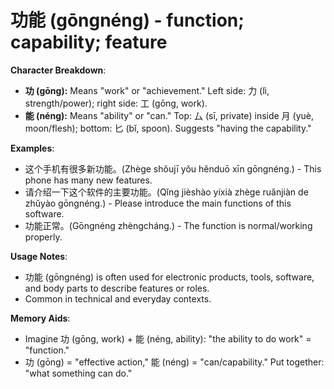 # **功能 (gōngnéng) - function; capability; feature**

**Character Breakdown**:  
- **功 (gōng):** Means "work" or "achievement." Left side: 力 (lì, strength/power); right side: 工 (gōng, work).  
- **能 (néng):** Means "ability" or "can." Top: 厶 (sī, private) inside 月 (yuè, moon/flesh); bottom: 匕 (bǐ, spoon). Suggests "having the capability."

**Examples**:  
- 这个手机有很多新功能。(Zhège shǒujī yǒu hěnduō xīn gōngnéng.) - This phone has many new features.  
- 请介绍一下这个软件的主要功能。(Qǐng jièshào yíxià zhège ruǎnjiàn de zhǔyào gōngnéng.) - Please introduce the main functions of this software.  
- 功能正常。(Gōngnéng zhèngcháng.) - The function is normal/working properly.

**Usage Notes**:  
- 功能 (gōngnéng) is often used for electronic products, tools, software, and body parts to describe features or roles.  
- Common in technical and everyday contexts.

**Memory Aids**:  
- Imagine 功 (gōng, work) + 能 (néng, ability): "the ability to do work" = "function."  
- 功 (gōng) = "effective action," 能 (néng) = "can/capability." Put together: "what something can do."